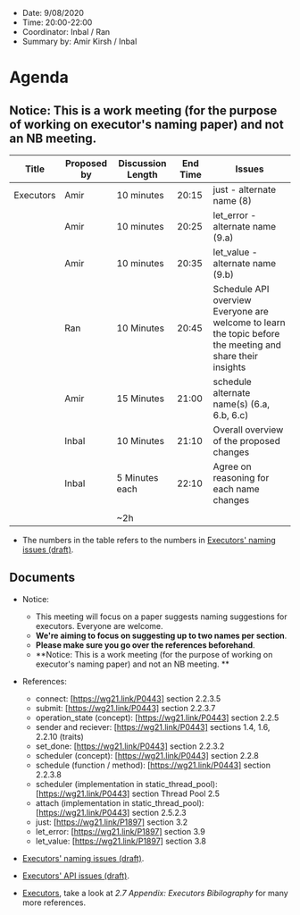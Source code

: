 * Date: 9/08/2020
* Time: 20:00-22:00
* Coordinator: Inbal / Ran
* Summary by: Amir Kirsh / Inbal

# Agenda

## Notice: This is a work meeting (for the purpose of working on executor's naming paper) and not an NB meeting. 


| Title | Proposed by | Discussion Length | End Time | Issues                            |
|-----------|-------------|-------------------|----------|-----------------------------------|
| Executors| Amir  | 10 minutes     | 20:15    | just - alternate name (8)                                |
|           | Amir  | 10 minutes     | 20:25    | let_error - alternate name (9.a)                         |
|           | Amir  | 10 minutes     | 20:35    | let_value - alternate name (9.b)                         |
|           | Ran   | 10 Minutes     | 20:45    | Schedule API overview <br/> Everyone are welcome to learn the topic before the meeting and share their insights |                                  |
|           | Amir  | 15 Minutes     | 21:00    | schedule alternate name(s) (6.a, 6.b, 6.c)               |
|           | Inbal | 10 Minutes     | 21:10    | Overall overview of the proposed changes                 |
|           | Inbal | 5 Minutes each | 22:10    | Agree on reasoning for each name changes                 |
|           |       |                |          |                             |
|           |       | ~2h            |          |                                                          |

* The numbers in the table refers to the numbers in [Executors' naming issues (draft)](https://docs.google.com/document/d/1AXgg3-sMhYFNv0UJ95K1XQiNBbk9wQ16t6lY5YVidtQ/edit?usp=sharing).

## Documents

* Notice: 
  * This meeting will focus on a paper suggests naming suggestions for executors. Everyone are welcome. 
  * **We're aiming to focus on suggesting up to two names per section**. 
  * **Please make sure you go over the references beforehand**.
  * **Notice: This is a work meeting (for the purpose of working on executor's naming paper) and not an NB meeting. **

* References:
  * connect: [https://wg21.link/P0443] section 2.2.3.5
  * submit: [https://wg21.link/P0443] section 2.2.3.7
  * operation_state (concept): [https://wg21.link/P0443] section 2.2.5
  * sender and reciever: [https://wg21.link/P0443] sections 1.4, 1.6, 2.2.10 (traits)
  * set_done: [https://wg21.link/P0443] section 2.2.3.2
  * scheduler (concept): [https://wg21.link/P0443] section 2.2.8
  * schedule (function / method): [https://wg21.link/P0443] section 2.2.3.8
  * scheduler (implementation in static_thread_pool): [https://wg21.link/P0443] section Thread Pool 2.5
  * attach (implementation in static_thread_pool): [https://wg21.link/P0443] section 2.5.2.3
  * just: [https://wg21.link/P1897] section 3.2
  * let_error: [https://wg21.link/P1897] section 3.9
  * let_value: [https://wg21.link/P1897] section 3.8
  
  
* [Executors' naming issues (draft)](https://docs.google.com/document/d/1AXgg3-sMhYFNv0UJ95K1XQiNBbk9wQ16t6lY5YVidtQ/edit?usp=sharing).
* [Executors' API issues (draft)](https://docs.google.com/document/d/1qL6PdH-O_T0KgqtKp6sQxqrGbD3DFs3w842jdQA6Qhg/edit?usp=sharing).
* [Executors](wg21.link/p0443), take a look at _2.7 Appendix: Executors Bibilography_ for many more references.
